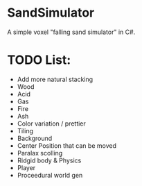 # SandSimulator
A simple voxel "falling sand simulator" in C#.


# TODO List:
* Add more natural stacking
* Wood
* Acid
* Gas
* Fire
* Ash
* Color variation / prettier
* Tiling
* Background
* Center Position that can be moved
* Paralax scolling
* Ridgid body & Physics
* Player
* Proceedural world gen

